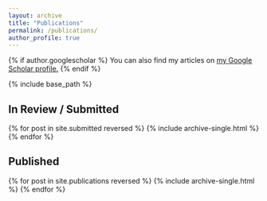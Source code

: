 ```yaml
---
layout: archive
title: "Publications"
permalink: /publications/
author_profile: true
---
```


{% if author.googlescholar %}
  You can also find my articles on <u><a href="{{author.googlescholar}}">my Google Scholar profile</a>.</u>
{% endif %}

{% include base_path %}

In Review / Submitted
---
  {% for post in site.submitted reversed %}
    {% include archive-single.html %}
  {% endfor %}

Published
---
  {% for post in site.publications reversed %}
    {% include archive-single.html %}
  {% endfor %}
